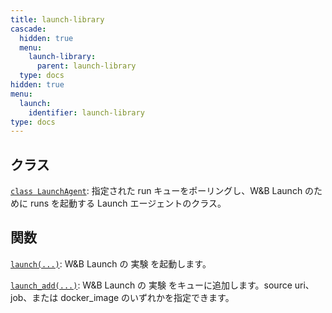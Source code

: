 ```yaml
---
title: launch-library
cascade:
  hidden: true
  menu:
    launch-library:
      parent: launch-library
  type: docs
hidden: true
menu:
  launch:
    identifier: launch-library
type: docs
---
```


## クラス

[`class LaunchAgent`](./launchagent.md): 指定された run キューをポーリングし、W&B Launch のために runs を起動する Launch エージェントのクラス。

## 関数

[`launch(...)`](./launch.md): W&B Launch の 実験 を起動します。

[`launch_add(...)`](./launch_add.md): W&B Launch の 実験 をキューに追加します。source uri、job、または docker_image のいずれかを指定できます。